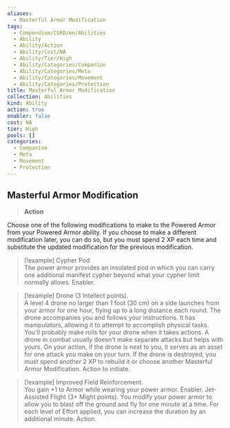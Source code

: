 ```yaml
---
aliases:
  - Masterful Armor Modification
tags:
  - Compendium/CSRD/en/Abilities
  - Ability
  - Ability/Action
  - Ability/Cost/NA
  - Ability/Tier/High
  - Ability/Categories/Companion
  - Ability/Categories/Meta
  - Ability/Categories/Movement
  - Ability/Categories/Protection
title: Masterful Armor Modification
collection: Abilities
kind: Ability
action: true
enabler: false
cost: NA
tier: High
pools: []
categories:
  - Companion
  - Meta
  - Movement
  - Protection
---
```

## Masterful Armor Modification  
>**Action**
  
Choose one of the following modifications to make to the Powered Armor from your Powered Armor ability. If you choose to make a different modification later, you can do so, but you must spend 2 XP each time and substitute the updated modification for the previous modification.

>[!example] Cypher Pod  
>The power armor provides an insulated pod in which you can carry one additional manifest cypher beyond what your cypher limit normally allows. Enabler. 

>[!example] Drone (3 Intellect points).   
>A level 4 drone no larger than 1 foot (30 cm) on a side launches from your armor for one hour, flying up to a long distance each round. The drone accompanies you and follows your instructions. It has manipulators, allowing it to attempt to accomplish physical tasks. You'll probably make rolls for your drone when it takes actions. A drone in combat usually doesn't make separate attacks but helps with yours. On your action, if the drone is next to you, it serves as an asset for one attack you make on your turn. If the drone is destroyed, you must spend another 2 XP to rebuild it or choose another Masterful Armor Modification. Action to initiate.

>[!example] Improved Field Reinforcement.  
>You gain +1 to Armor while wearing your power armor. Enabler. Jet-Assisted Flight (3+ Might points). You modify your power armor to allow you to blast off the ground and fly for one minute at a time. For each level of Effort applied, you can increase the duration by an additional minute. Action.